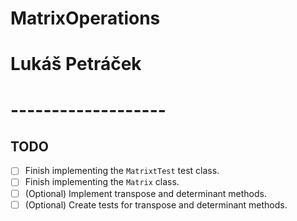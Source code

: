 # MatrixOperations

# Lukáš Petráček
# -------------------
## TODO
- [ ] Finish implementing the `MatrixtTest` test class.
- [ ] Finish implementing the `Matrix` class.
- [ ] (Optional) Implement transpose and determinant methods.
- [ ] (Optional) Create tests for transpose and determinant methods.
